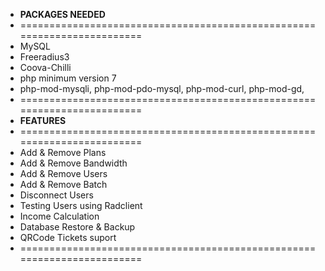 * **PACKAGES NEEDED**
* ========================================================================
* MySQL
* Freeradius3
* Coova-Chilli
* php minimum version 7
* php-mod-mysqli, php-mod-pdo-mysql, php-mod-curl, php-mod-gd,
* ========================================================================
* **FEATURES**
* ========================================================================
* Add & Remove Plans
* Add & Remove Bandwidth
* Add & Remove Users
* Add & Remove Batch
* Disconnect Users
* Testing Users using Radclient
* Income Calculation
* Database Restore & Backup
* QRCode Tickets suport
* ========================================================================
